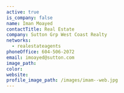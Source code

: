 ```yaml
---
active: true
is_company: false
name: Iman Moayed
contactTitle: Real Estate
company: Sutton Grp West Coast Realty
networks:
  - realestateagents
phoneOffice: 604-506-2072
email: imoayed@sutton.com
image_path:
color:
website:
profile_image_path: /images/imam--web.jpg
---
```



